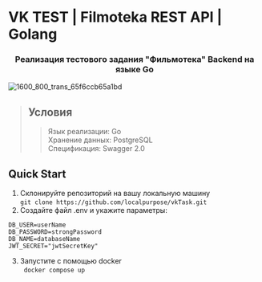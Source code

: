 # VK TEST | Filmoteka REST API | Golang
<h3 style="text-align: center;">Реализация тестового задания "Фильмотека" Backend на языке Go</h3>

![1600_800_trans_65f6ccb65a1bd](https://github.com/localpurpose/vkTask/assets/139833240/c3942b83-a358-4711-8668-34085b44a954)

> ## Условия
>> Язык реализации: Go <br>
>> Хранение данных: PostgreSQL <br>
>> Спецификация: Swagger 2.0 <br> 


## Quick Start
1. Склонируйте репозиторий на вашу локальную машину <br>
``` git clone https://github.com/localpurpose/vkTask.git ```
2. Создайте файл .env и укажите параметры: <br>
```
DB_USER=userName
DB_PASSWORD=strongPassword
DB_NAME=databaseName
JWT_SECRET="jwtSecretKey"
```
3. Запустите с помощью docker <br>
``` docker compose up```
